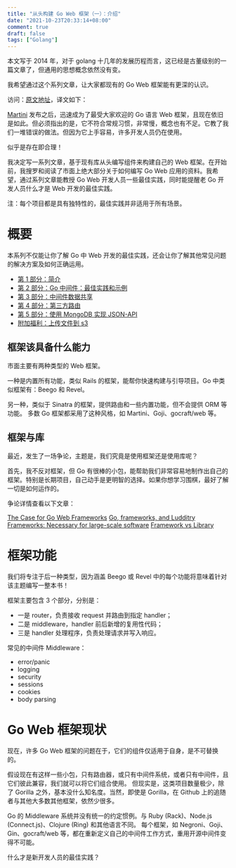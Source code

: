 ```yaml
---
title: "从头构建 Go Web 框架（一）：介绍"
date: "2021-10-23T20:33:14+08:00"
comment: true
draft: false
tags: ["Golang"]
---
```


本文写于 2014 年，对于 golang 十几年的发展历程而言，这已经是古董级别的一篇文章了，但通用的思想概念依然没有变。

我希望通过这个系列文章，让大家都现有的 Go Web 框架能有更深的认识。

访问：[原文地址](https://www.nicolasmerouze.com/build-web-framework-golang)，译文如下：

[Martini](https://github.com/go-martin/martini) 发布之后，迅速成为了最受大家欢迎的 Go 语言 Web 框架，且现在依旧是如此。但必须指出的是，它不符合常规习惯，非常慢，概念也有不足。它教了我们一堆错误的做法。但因为它上手容易，许多开发人员仍在使用。

似乎是存在即合理！

我决定写一系列文章，基于现有库从头编写组件来构建自己的 Web 框架。在开始前，我搜罗和阅读了市面上绝大部分关于如何编写 Go Web 应用的资料。我希望，通过系列文章能教授 Go Web 开发人员一些最佳实践，同时能提醒老 Go 开发人员什么才是 Web 开发的最佳实践。

注：每个项目都是具有独特性的，最佳实践并非适用于所有场景。

# 概要

本系列不仅能让你了解 Go 中 Web 开发的最佳实践，还会让你了解其他常见问题的解决方案及如何正确运用。

- [第 1 部分：简介](https://www.nicolasmerouze.com/build-web-framework-golang)
- [第 2 部分：Go 中间件：最佳实践和示例](https://www.nicolasmerouze.com/middlewares-golang-best-practices-examples)
- [第 3 部分：中间件数据共享](https://www.nicolasmerouze.com/share-values-between-middlewares-context-golang)
- [第 4 部分：第三方路由](https://www.nicolasmerouze.com/guide-routers-golang)
- [第 5 部分：使用 MongoDB 实现 JSON-API](https://www.nicolasmerouze.com/how-to-render-json-api-golang-mongodb)
- [附加福利：上传文件到 s3](https://www.nicolasmerouze.com/file-upload-web-service-golang-s3-aws)

## 框架该具备什么能力

市面主要有两种类型的 Web 框架。

一种是内置所有功能，类似 Rails 的框架，能帮你快速构建与引导项目。Go 中类似框架有：Beego 和 Revel。

另一种，类似于 Sinatra 的框架，提供路由和一些内置功能，但不会提供 ORM 等功能。 多数 Go 框架都采用了这种风格，如 Martini、Goji、gocraft/web 等。

## 框架与库

最近，发生了一场争论，主题是，我们究竟是使用框架还是使用库呢？

首先，我不反对框架，但 Go 有很棒的小包，能帮助我们非常容易地制作出自己的框架。特别是长期项目，自己动手是更明智的选择。如果你想学习围棋，最好了解一切是如何运作的。

争论详情查看以下文章：

[The Case for Go Web Frameworks](https://richardeng.medium.com/the-case-for-go-web-frameworks-a791fcd79d47)
[Go, frameworks, and Ludditry](https://dave.cheney.net/2014/10/26/go-frameworks-and-ludditry)
[Frameworks: Necessary for large-scale software](https://www.evanjones.ca/frameworks-necessary-for-large-scale-software.html)
[Framework vs Library](https://stephensearles.com/framework-vs-library/)

# 框架功能

我们将专注于后一种类型，因为涵盖 Beego 或 Revel 中的每个功能将意味着针对该主题编写一整本书！

框架主要包含 3 个部分，分别是：

- 一是 router，负责接收 request 并路由到指定 handler；
- 二是 middleware，handler 前后新增的复用性代码；
- 三是 handler 处理程序，负责处理请求并写入响应。

常见的中间件 Middleware：

- error/panic
- logging
- security
- sessions
- cookies
- body parsing

# Go Web 框架现状

现在，许多 Go Web 框架的问题在于，它们的组件仅适用于自身，是不可替换的。

假设现在有这样一些小包，只有路由器，或只有中间件系统，或者只有中间件，且它们彼此兼容，我们就可以将它们组合使用。 但现实是，这类项目数量极少，除了 Gorilla 之外，基本没什么知名度。当然，即使是 Gorilla，在 Github 上的追随者与其他大多数其他框架，依然少很多。

Go 的 Middleware 系统并没有统一的约定惯例。与 Ruby (Rack)、Node.js (Connect.js)、Clojure (Ring) 和其他语言不同。 每个框架，如 Negroni、Goji、Gin、gocraft/web 等，都在重新定义自己的中间件工作方式，重用开源中间件变得不可能。

什么才是新开发人员的最佳实践？
